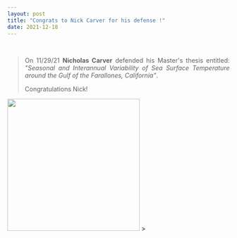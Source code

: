 ```yaml
---
layout: post
title: "Congrats to Nick Carver for his defense !"
date: 2021-12-18
---
```


<br>

<div style="text-align:justify" markdown="1">

> On 11/29/21 **Nicholas Carver** defended his Master's thesis entitled: <i>"Seasonal and Interannual Variability of Sea Surface Temperature around the Gulf of the Farallones, California"</i>.
>
> Congratulations Nick!
>
> <figure>
<img src="{{ site.url }}{{ site.baseurl }}/images/teampic/nick_carver.jpeg" class="img-responsive" width="300px" height="auto" />
> </figure>


</div>
